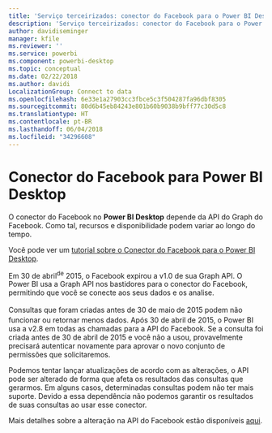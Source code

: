 ```yaml
---
title: 'Serviço terceirizados: conector do Facebook para o Power BI Desktop'
description: 'Serviço terceirizados: conector do Facebook para o Power BI Desktop'
author: davidiseminger
manager: kfile
ms.reviewer: ''
ms.service: powerbi
ms.component: powerbi-desktop
ms.topic: conceptual
ms.date: 02/22/2018
ms.author: davidi
LocalizationGroup: Connect to data
ms.openlocfilehash: 6e33e1a27903cc3fbce5c3f504287fa96dbf8305
ms.sourcegitcommit: 80d6b45eb84243e801b60b9038b9bff77c30d5c8
ms.translationtype: HT
ms.contentlocale: pt-BR
ms.lasthandoff: 06/04/2018
ms.locfileid: "34296608"
---
```

# <a name="facebook-connector-for-power-bi-desktop"></a>Conector do Facebook para Power BI Desktop
O conector do Facebook no **Power BI Desktop** depende da API do Graph do Facebook. Como tal, recursos e disponibilidade podem variar ao longo do tempo.

Você pode ver um [tutorial sobre o Conector do Facebook para o Power BI Desktop](desktop-tutorial-facebook-analytics.md).

Em 30 de abril<sup>de</sup> 2015, o Facebook expirou a v1.0 de sua Graph API. O Power BI usa a Graph API nos bastidores para o conector do Facebook, permitindo que você se conecte aos seus dados e os analise.

Consultas que foram criadas antes de 30 de maio<sup> </sup>de 2015 podem não funcionar ou retornar menos dados. Após 30 de abril<sup> </sup>de 2015, o Power BI usa a v2.8 em todas as chamadas para a API do Facebook. Se a consulta foi criada antes de 30 de abril de 2015 e você não a usou, provavelmente precisará autenticar novamente para aprovar o novo conjunto de permissões que solicitaremos.

Podemos tentar lançar atualizações de acordo com as alterações, o API pode ser alterado de forma que afeta os resultados das consultas que gerarmos. Em alguns casos, determinadas consultas podem não ter mais suporte. Devido a essa dependência não podemos garantir os resultados de suas consultas ao usar esse conector.

Mais detalhes sobre a alteração na API do Facebook estão disponíveis [aqui](https://developers.facebook.com/docs/apps/changelog#v2_0).

